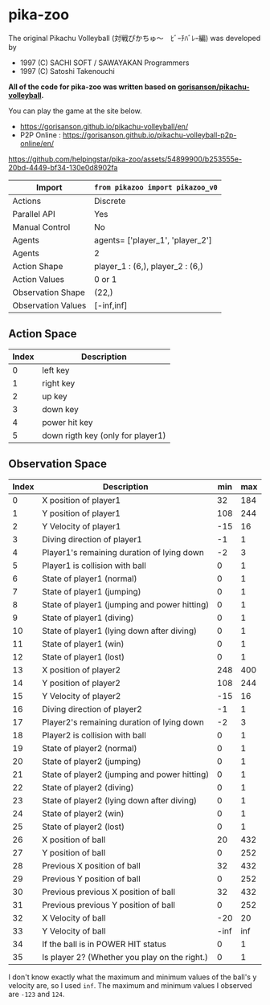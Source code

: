 # pika-zoo

The original Pikachu Volleyball (対戦ぴかちゅ～　ﾋﾞｰﾁﾊﾞﾚｰ編) was developed by

* 1997 (C) SACHI SOFT / SAWAYAKAN Programmers
* 1997 (C) Satoshi Takenouchi

**All of the code for pika-zoo was written based on [gorisanson/pikachu-volleyball](https://github.com/gorisanson/pikachu-volleyball).**

You can play the game at the site below.

* https://gorisanson.github.io/pikachu-volleyball/en/
* P2P Online : https://gorisanson.github.io/pikachu-volleyball-p2p-online/en/

https://github.com/helpingstar/pika-zoo/assets/54899900/b253555e-20bd-4449-bf34-130e0d8902fa

| Import             | `from pikazoo import pikazoo_v0` |
|--------------------|----------------------------------|
| Actions            | Discrete                         |
| Parallel API       | Yes                              |
| Manual Control     | No                               |
| Agents             | agents= ['player_1', 'player_2'] |
| Agents             | 2                                |
| Action Shape       | player_1 : (6,), player_2 : (6,) |
| Action Values      | 0 or 1                           |
| Observation Shape  | (22,)                            |
| Observation Values | [-inf,inf]                       |

## Action Space

| Index | Description                         |
|-------|-------------------------------------|
| 0     | left key                            |
| 1     | right key                           |
| 2     | up key                              |
| 3     | down key                            |
| 4     | power hit key                       |
| 5     | down rigth key (only for player1)   |

## Observation Space

| Index | Description                                  | min  | max  |
|-------|----------------------------------------------|------|------|
| 0     | X position of player1                        | 32   | 184  |
| 1     | Y position of player1                        | 108  | 244  |
| 2     | Y Velocity of player1                        | -15  | 16   |
| 3     | Diving direction of player1                  | -1   | 1    |
| 4     | Player1's remaining duration of lying down   | -2   | 3    |
| 5     | Player1 is collision with ball               | 0    | 1    |
| 6     | State of player1 (normal)                    | 0    | 1    |
| 7     | State of player1 (jumping)                   | 0    | 1    |
| 8     | State of player1 (jumping and power hitting) | 0    | 1    |
| 9     | State of player1 (diving)                    | 0    | 1    |
| 10    | State of player1 (lying down after diving)   | 0    | 1    |
| 11    | State of player1 (win)                       | 0    | 1    |
| 12    | State of player1 (lost)                      | 0    | 1    |
| 13    | X position of player2                        | 248  | 400  |
| 14    | Y position of player2                        | 108  | 244  |
| 15    | Y Velocity of player2                        | -15  | 16   |
| 16    | Diving direction of player2                  | -1   | 1    |
| 17    | Player2's remaining duration of lying down   | -2   | 3    |
| 18    | Player2 is collision with ball               | 0    | 1    |
| 19    | State of player2 (normal)                    | 0    | 1    |
| 20    | State of player2 (jumping)                   | 0    | 1    |
| 21    | State of player2 (jumping and power hitting) | 0    | 1    |
| 22    | State of player2 (diving)                    | 0    | 1    |
| 23    | State of player2 (lying down after diving)   | 0    | 1    |
| 24    | State of player2 (win)                       | 0    | 1    |
| 25    | State of player2 (lost)                      | 0    | 1    |
| 26    | X position of ball                           | 20   | 432  |
| 27    | Y position of ball                           | 0    | 252  |
| 28    | Previous X position of ball                  | 32   | 432  |
| 29    | Previous Y position of ball                  | 0    | 252  |
| 30    | Previous previous X position of ball         | 32   | 432  |
| 31    | Previous previous Y position of ball         | 0    | 252  |
| 32    | X Velocity of ball                           | -20  | 20   |
| 33    | Y Velocity of ball                           | -inf | inf  |
| 34    | If the ball is in   POWER HIT status         | 0    | 1    |
| 35    | Is player 2? (Whether you play on the right.)| 0    | 1    |

I don't know exactly what the maximum and minimum values of the ball's y velocity are, so I used `inf`. The maximum and minimum values I observed are `-123` and `124`.

<!-- TODO: Install, Sample Code -->
